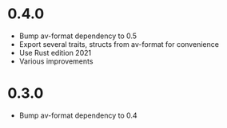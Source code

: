 # 0.4.0

- Bump av-format dependency to 0.5
- Export several traits, structs from av-format for convenience
- Use Rust edition 2021
- Various improvements

# 0.3.0

- Bump av-format dependency to 0.4
